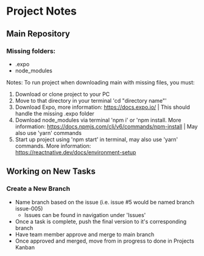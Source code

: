 # Project Notes
## Main Repository

### Missing folders:
* .expo
* node_modules

Notes: To run project when downloading main with missing files, you must:
1. Download or clone project to your PC
2. Move to that directory in your terminal 'cd "directory name"'
3. Download Expo, more information: https://docs.expo.io/ | This should handle the missing .expo folder
4. Download node_modules via terminal 'npm i' or 'npm install. More information: https://docs.npmjs.com/cli/v6/commands/npm-install | May also use 'yarn' commands
5. Start up project using 'npm start' in terminal, may also use 'yarn' commands. More information: https://reactnative.dev/docs/environment-setup

## Working on New Tasks

### Create a New Branch
* Name branch based on the issue (i.e. issue #5 would be named branch issue-005)
  * Issues can be found in navigation under 'Issues'
* Once a task is complete, push the final version to it's corresponding branch
* Have team member approve and merge to main branch
* Once approved and merged, move from in progress to done in Projects Kanban

